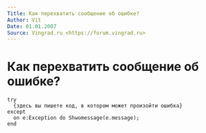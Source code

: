 ```yaml
---
Title: Как перехватить сообщение об ошибке?
Author: Vit
Date: 01.01.2007
Source: Vingrad.ru <https://forum.vingrad.ru>
---
```



Как перехватить сообщение об ошибке?
====================================

    try
      {здесь вы пишете код, в котором может произойти ошибка}
    except
      on e:Exception do Shwomessage(e.message);
    end

